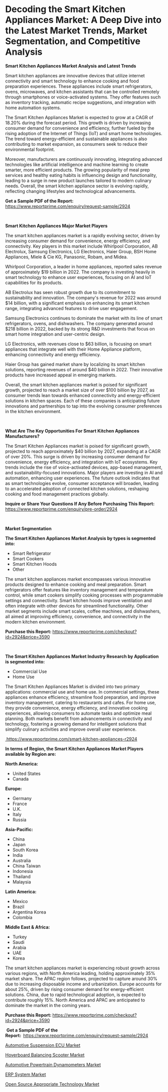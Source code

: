 <p><h1>Decoding the Smart Kitchen Appliances Market: A Deep Dive into the Latest Market Trends, Market Segmentation, and Competitive Analysis</h1></p><p><strong>Smart Kitchen Appliances Market Analysis and Latest Trends</strong></p>
<p><p>Smart kitchen appliances are innovative devices that utilize internet connectivity and smart technology to enhance cooking and food preparation experiences. These appliances include smart refrigerators, ovens, microwaves, and kitchen assistants that can be controlled remotely through smartphones or voice-activated systems. They offer features such as inventory tracking, automatic recipe suggestions, and integration with home automation systems.</p><p>The Smart Kitchen Appliances Market is expected to grow at a CAGR of 18.20% during the forecast period. This growth is driven by increasing consumer demand for convenience and efficiency, further fueled by the rising adoption of the Internet of Things (IoT) and smart home technologies. The trend toward energy-efficient and sustainable appliances is also contributing to market expansion, as consumers seek to reduce their environmental footprint.</p><p>Moreover, manufacturers are continuously innovating, integrating advanced technologies like artificial intelligence and machine learning to create smarter, more efficient products. The growing popularity of meal prep services and healthy eating habits is influencing design and functionality, leading to a surge in new product launches tailored to modern culinary needs. Overall, the smart kitchen appliance sector is evolving rapidly, reflecting changing lifestyles and technological advancements.</p></p>
<p><strong>Get a Sample PDF of the Report:&nbsp;</strong> <a href="https://www.reportprime.com/enquiry/request-sample/2924">https://www.reportprime.com/enquiry/request-sample/2924</a></p>
<p>&nbsp;</p>
<p><strong>Smart Kitchen Appliances Major Market Players</strong></p>
<p><p>The smart kitchen appliances market is a rapidly evolving sector, driven by increasing consumer demand for convenience, energy efficiency, and connectivity. Key players in this market include Whirlpool Corporation, AB Electrolux, Samsung Electronics, LG Electronics, Haier Group, BSH Home Appliances, Miele & Cie KG, Panasonic, Robam, and Midea.</p><p>Whirlpool Corporation, a leader in home appliances, reported sales revenue of approximately $19 billion in 2022. The company is investing heavily in smart technology to enhance user experiences, focusing on AI and IoT capabilities for its products.</p><p>AB Electrolux has seen robust growth due to its commitment to sustainability and innovation. The company's revenue for 2022 was around $14 billion, with a significant emphasis on enhancing its smart kitchen range, integrating advanced features to drive user engagement.</p><p>Samsung Electronics continues to dominate the market with its line of smart refrigerators, ovens, and dishwashers. The company generated around $218 billion in 2022, backed by its strong R&D investments that focus on smart home integration and user-centric design.</p><p>LG Electronics, with revenues close to $63 billion, is focusing on smart appliances that integrate well with their Home Appliance platform, enhancing connectivity and energy efficiency.</p><p>Haier Group has gained market share by localizing its smart kitchen solutions, reporting revenues of around $40 billion in 2022. Their innovative products have increased appeal in emerging markets.</p><p>Overall, the smart kitchen appliances market is poised for significant growth, projected to reach a market size of over $100 billion by 2027, as consumer trends lean towards enhanced connectivity and energy-efficient solutions in kitchen spaces. Each of these companies is anticipating future innovations and partnerships to tap into the evolving consumer preferences in the kitchen environment.</p></p>
<p>&nbsp;</p>
<p><strong>What Are The Key Opportunities For Smart Kitchen Appliances Manufacturers?</strong></p>
<p><p>The Smart Kitchen Appliances market is poised for significant growth, projected to reach approximately $40 billion by 2027, expanding at a CAGR of over 20%. This surge is driven by increasing consumer demand for convenience, energy efficiency, and integration with IoT ecosystems. Key trends include the rise of voice-activated devices, app-based management, and sustainability-focused innovations. Major players are investing in AI and automation, enhancing user experiences. The future outlook indicates that as smart technologies evolve, consumer acceptance will broaden, leading to an accelerated adoption of connected kitchen solutions, reshaping cooking and food management practices globally.</p></p>
<p><strong>Inquire or Share Your Questions If Any Before Purchasing This Report:</strong> <a href="https://www.reportprime.com/enquiry/pre-order/2924">https://www.reportprime.com/enquiry/pre-order/2924</a></p>
<p>&nbsp;</p>
<p><strong>Market Segmentation</strong></p>
<p><strong>The Smart Kitchen Appliances Market Analysis by types is segmented into:</strong></p>
<p><ul><li>Smart Refrigerator</li><li>Smart Cookers</li><li>Smart Kitchen Hoods</li><li>Other</li></ul></p>
<p><p>The smart kitchen appliances market encompasses various innovative products designed to enhance cooking and meal preparation. Smart refrigerators offer features like inventory management and temperature control, while smart cookers simplify cooking processes with programmable settings and connectivity. Smart kitchen hoods improve ventilation and often integrate with other devices for streamlined functionality. Other market segments include smart scales, coffee machines, and dishwashers, all aimed at improving efficiency, convenience, and connectivity in the modern kitchen environment.</p></p>
<p><strong>Purchase this Report:&nbsp;</strong><a href="https://www.reportprime.com/checkout?id=2924&price=3590">https://www.reportprime.com/checkout?id=2924&price=3590</a></p>
<p>&nbsp;</p>
<p><strong>The Smart Kitchen Appliances Market Industry Research by Application is segmented into:</strong></p>
<p><ul><li>Commercial Use</li><li>Home Use</li></ul></p>
<p><p>The Smart Kitchen Appliances Market is divided into two primary applications: commercial use and home use. In commercial settings, these appliances enhance efficiency, streamline food preparation, and improve inventory management, catering to restaurants and cafes. For home use, they provide convenience, energy efficiency, and innovative cooking experiences, allowing consumers to automate tasks and optimize meal planning. Both markets benefit from advancements in connectivity and technology, fostering a growing demand for intelligent solutions that simplify culinary activities and improve overall user experience.</p></p>
<p><a href="https://www.reportprime.com/smart-kitchen-appliances-r2924">&nbsp;https://www.reportprime.com/smart-kitchen-appliances-r2924</a></p>
<p><strong>In terms of Region, the Smart Kitchen Appliances Market Players available by Region are:</strong></p>
<p>
    <p> <strong> North America: </strong>
        <ul>
            <li>United States</li>
            <li>Canada</li>
        </ul>
        </p> 
    <p> <strong> Europe: </strong>
        <ul>
            <li>Germany</li>
            <li>France</li>
            <li>U.K.</li>
            <li>Italy</li>
            <li>Russia</li>
        </ul>
        </p> 
    <p> <strong> Asia-Pacific: </strong>
        <ul>
            <li>China</li>
            <li>Japan</li>
            <li>South Korea</li>
            <li>India</li>
            <li>Australia</li>
            <li>China Taiwan</li>
            <li>Indonesia</li>
            <li>Thailand</li>
            <li>Malaysia</li>
        </ul>
        </p> 
    <p> <strong> Latin America: </strong>
        <ul>
            <li>Mexico</li>
            <li>Brazil</li>
            <li>Argentina Korea</li>
            <li>Colombia</li>
        </ul>
        </p> 
    <p> <strong> Middle East & Africa: </strong>
        <ul>
            <li>Turkey</li>
            <li>Saudi</li>
            <li>Arabia</li>
            <li>UAE</li>
            <li>Korea</li>
        </ul>
    </p>
    </p>
<p><p>The smart kitchen appliances market is experiencing robust growth across various regions, with North America leading, holding approximately 35% market share. The APAC region follows, projected to capture around 30% due to increasing disposable income and urbanization. Europe accounts for about 25%, driven by rising consumer demand for energy-efficient solutions. China, due to rapid technological adoption, is expected to contribute roughly 15%. North America and APAC are anticipated to dominate the market in the coming years.</p></p>
<p><strong>Purchase this Report: </strong><a href="https://www.reportprime.com/checkout?id=2924&price=3590">https://www.reportprime.com/checkout?id=2924&price=3590</a></p>
<p>&nbsp;<strong>Get a Sample PDF of the Report:&nbsp;&nbsp;</strong><a href="https://www.reportprime.com/enquiry/request-sample/2924">https://www.reportprime.com/enquiry/request-sample/2924</a></p>
<p><strong></strong></p>
<p><p><a href="https://issuu.com/reportprime-2/docs/automotive-suspension-ecu-market-si_b95bad823b1d14">Automotive Suspension ECU Market</a></p><p><a href="https://github.com/bmorecock/Market-Research-Report-List-5/blob/main/hoverboard-balancing-scooter-market.md">Hoverboard Balancing Scooter Market</a></p><p><a href="https://www.linkedin.com/pulse/automotive-powertrain-dynamometers-market-revolution-2024-2031-drdcf?trackingId=%2BZJ7XZnUQq2B2OJXaCCd7g%3D%3D">Automotive Powertrain Dynamometers Market</a></p><p><a href="https://medium.com/@neilrogers69/erp-system-market-insights-product-type-application-trends-and-regional-analysis-from-2024-to-13a583b6aec8">ERP System Market</a></p><p><a href="https://medium.com/@randaarks98078567/open-source-appropriate-technology-market-global-market-insights-and-regional-analysis-2024-2031-b71112874eff">Open Source Appropriate Technology Market</a></p></p>